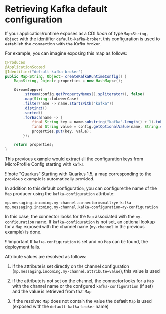 # Retrieving Kafka default configuration

If your application/runtime exposes as a CDI *bean* of type
`Map<String, Object` with the identifier `default-kafka-broker`, this
configuration is used to establish the connection with the Kafka broker.

For example, you can imagine exposing this map as follows:

``` java
@Produces
@ApplicationScoped
@Identifier("default-kafka-broker")
public Map<String, Object> createKafkaRuntimeConfig() {
    Map<String, Object> properties = new HashMap<>();

    StreamSupport
        .stream(config.getPropertyNames().spliterator(), false)
        .map(String::toLowerCase)
        .filter(name -> name.startsWith("kafka"))
        .distinct()
        .sorted()
        .forEach(name -> {
            final String key = name.substring("kafka".length() + 1).toLowerCase().replaceAll("[^a-z0-9.]", ".");
            final String value = config.getOptionalValue(name, String.class).orElse("");
            properties.put(key, value);
        });

    return properties;
}
```

This previous example would extract all the configuration keys from
MicroProfile Config starting with `kafka`.

!!!note "Quarkus"
    Starting with Quarkus 1.5, a map corresponding to the previous example
    is automatically provided.

In addition to this default configuration, you can configure the name of
the `Map` producer using the `kafka-configuration` attribute:

``` properties
mp.messaging.incoming.my-channel.connector=smallrye-kafka
mp.messaging.incoming.my-channel.kafka-configuration=my-configuration
```

In this case, the connector looks for the `Map` associated with the
`my-configuration` name. If `kafka-configuration` is not set, an
optional lookup for a `Map` exposed with the channel name (`my-channel`
in the previous example) is done.

!!!important
    If `kafka-configuration` is set and no `Map` can be found, the
    deployment fails.

Attribute values are resolved as follows:

1.  if the attribute is set directly on the channel configuration
    (`mp.messaging.incoming.my-channel.attribute=value`), this value is
    used

2.  if the attribute is not set on the channel, the connector looks for
    a `Map` with the channel name or the configured
    `kafka-configuration` (if set) and the value is retrieved from that
    `Map`

3.  If the resolved `Map` does not contain the value the default `Map`
    is used (exposed with the `default-kafka-broker` name)
